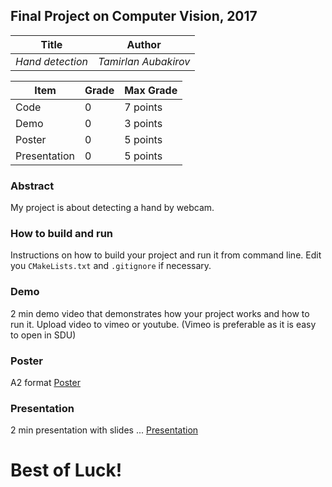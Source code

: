 ## Final Project on Computer Vision, 2017

| Title                          | Author         |
| ------------------------------ | -------------- |
| _Hand detection_ | _Tamirlan Aubakirov_ |



| Item          | Grade | Max Grade  |
| ------------- | ----- | ---------- |
| Code          | 0     | 7 points   |
| Demo          | 0     | 3 points   |
| Poster        | 0     | 5 points   |
| Presentation  | 0     | 5 points   |

### Abstract
My project is about detecting a hand by webcam.
### How to build and run
Instructions on how to build your project and run it from command line. Edit you `CMakeLists.txt` and `.gitignore` if necessary.

### Demo
2 min demo video that demonstrates how your project works and how to run it. Upload video to vimeo or youtube. (Vimeo is preferable as it is easy to open in SDU)

### Poster
A2 format
[Poster](pdf/poster.pdf)

### Presentation
2 min presentation with slides ...
[Presentation](pdf/presentation.pdf)

# Best of Luck!
